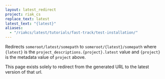 ```yaml
---
layout: latest_redirect
project: riak_cs
replace_text: latest
latest_text: "{latest}"
aliases:
  - "/riakcs/latest/tutorials/fast-track/test-installation/"
---
```


Redirects `someroot/latest/somepath` to `someroot/{latest}/somepath` 
where `{latest}` is the `project_descriptions.{project}.latest` value
and `{project}` is the metadata value of `project` above.

This page exists solely to redirect from the generated URL to the latest version of
that url.



